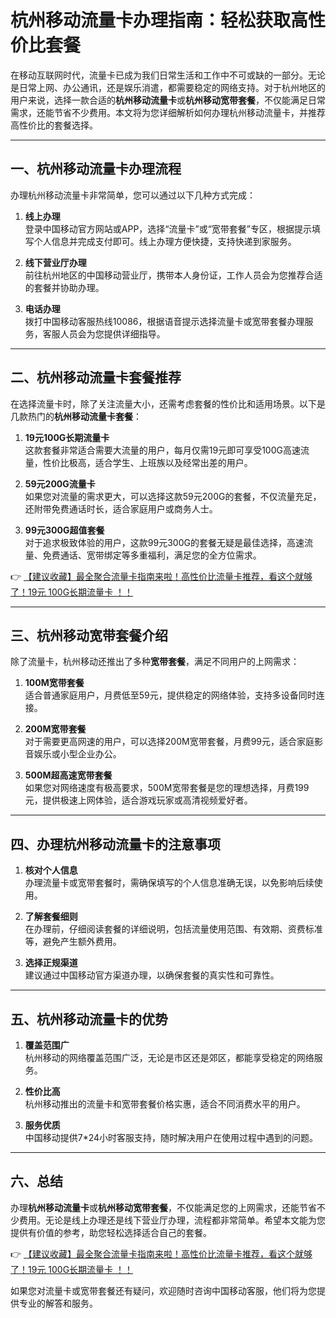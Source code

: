 # 杭州移动流量卡办理指南：轻松获取高性价比套餐

在移动互联网时代，流量卡已成为我们日常生活和工作中不可或缺的一部分。无论是日常上网、办公通讯，还是娱乐消遣，都需要稳定的网络支持。对于杭州地区的用户来说，选择一款合适的**杭州移动流量卡**或**杭州移动宽带套餐**，不仅能满足日常需求，还能节省不少费用。本文将为您详细解析如何办理杭州移动流量卡，并推荐高性价比的套餐选择。

---

## 一、杭州移动流量卡办理流程

办理杭州移动流量卡非常简单，您可以通过以下几种方式完成：

1. **线上办理**  
   登录中国移动官方网站或APP，选择“流量卡”或“宽带套餐”专区，根据提示填写个人信息并完成支付即可。线上办理方便快捷，支持快递到家服务。

2. **线下营业厅办理**  
   前往杭州地区的中国移动营业厅，携带本人身份证，工作人员会为您推荐合适的套餐并协助办理。

3. **电话办理**  
   拨打中国移动客服热线10086，根据语音提示选择流量卡或宽带套餐办理服务，客服人员会为您提供详细指导。

---

## 二、杭州移动流量卡套餐推荐

在选择流量卡时，除了关注流量大小，还需考虑套餐的性价比和适用场景。以下是几款热门的**杭州移动流量卡套餐**：

1. **19元100G长期流量卡**  
   这款套餐非常适合需要大流量的用户，每月仅需19元即可享受100G高速流量，性价比极高，适合学生、上班族以及经常出差的用户。

2. **59元200G流量卡**  
   如果您对流量的需求更大，可以选择这款59元200G的套餐，不仅流量充足，还附带免费通话时长，适合家庭用户或商务人士。

3. **99元300G超值套餐**  
   对于追求极致体验的用户，这款99元300G的套餐无疑是最佳选择，高速流量、免费通话、宽带绑定等多重福利，满足您的全方位需求。

👉 [【建议收藏】最全聚合流量卡指南来啦！高性价比流量卡推荐，看这个就够了！19元 100G长期流量卡 ！！](https://bit.ly/Liuliangka)

---

## 三、杭州移动宽带套餐介绍

除了流量卡，杭州移动还推出了多种**宽带套餐**，满足不同用户的上网需求：

1. **100M宽带套餐**  
   适合普通家庭用户，月费低至59元，提供稳定的网络体验，支持多设备同时连接。

2. **200M宽带套餐**  
   对于需要更高网速的用户，可以选择200M宽带套餐，月费99元，适合家庭影音娱乐或小型企业办公。

3. **500M超高速宽带套餐**  
   如果您对网络速度有极高要求，500M宽带套餐是您的理想选择，月费199元，提供极速上网体验，适合游戏玩家或高清视频爱好者。

---

## 四、办理杭州移动流量卡的注意事项

1. **核对个人信息**  
   办理流量卡或宽带套餐时，需确保填写的个人信息准确无误，以免影响后续使用。

2. **了解套餐细则**  
   在办理前，仔细阅读套餐的详细说明，包括流量使用范围、有效期、资费标准等，避免产生额外费用。

3. **选择正规渠道**  
   建议通过中国移动官方渠道办理，以确保套餐的真实性和可靠性。

---

## 五、杭州移动流量卡的优势

1. **覆盖范围广**  
   杭州移动的网络覆盖范围广泛，无论是市区还是郊区，都能享受稳定的网络服务。

2. **性价比高**  
   杭州移动推出的流量卡和宽带套餐价格实惠，适合不同消费水平的用户。

3. **服务优质**  
   中国移动提供7*24小时客服支持，随时解决用户在使用过程中遇到的问题。

---

## 六、总结

办理**杭州移动流量卡**或**杭州移动宽带套餐**，不仅能满足您的上网需求，还能节省不少费用。无论是线上办理还是线下营业厅办理，流程都非常简单。希望本文能为您提供有价值的参考，助您轻松选择适合自己的套餐。

👉 [【建议收藏】最全聚合流量卡指南来啦！高性价比流量卡推荐，看这个就够了！19元 100G长期流量卡 ！！](https://bit.ly/Liuliangka)

如果您对流量卡或宽带套餐还有疑问，欢迎随时咨询中国移动客服，他们将为您提供专业的解答和服务。